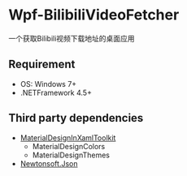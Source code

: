 # Wpf-BilibiliVideoFetcher

  一个获取Bilibili视频下载地址的桌面应用

## Requirement

+ OS: Windows 7+
+ .NETFramework 4.5+

## Third party dependencies

+ [MaterialDesignInXamlToolkit](https://github.com/ButchersBoy/MaterialDesignInXamlToolkit)
  + MaterialDesignColors
  + MaterialDesignThemes
+ [Newtonsoft.Json](http://www.newtonsoft.com/json)